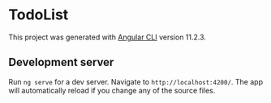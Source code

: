 # TodoList

This project was generated with [Angular CLI](https://github.com/angular/angular-cli) version 11.2.3.


## Development server

Run `ng serve` for a dev server. Navigate to `http://localhost:4200/`. The app will automatically reload if you change any of the source files.




